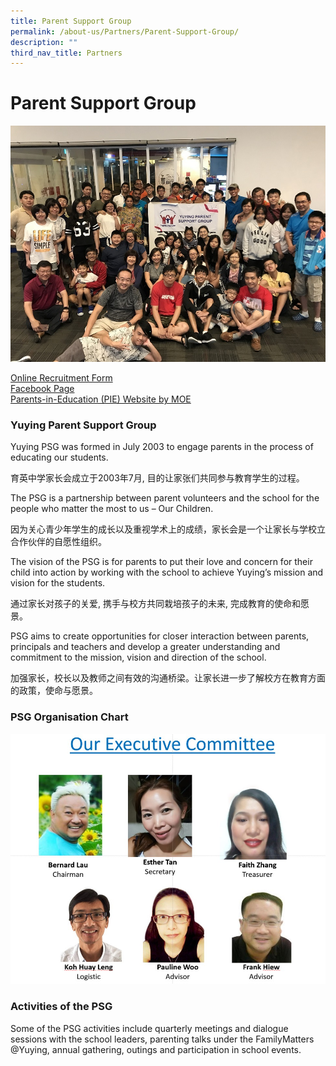 ```yaml
---
title: Parent Support Group
permalink: /about-us/Partners/Parent-Support-Group/
description: ""
third_nav_title: Partners
---
```

Parent Support Group
====================

![](/images/PSG.jpeg)


[Online Recruitment Form](https://goo.gl/forms/tzJUx9Wh7joMUODi2)  
[Facebook Page](https://www.facebook.com/YuyingPSG)  
[Parents-in-Education (PIE) Website by MOE](https://www.schoolbag.edu.sg/)

### Yuying Parent Support Group

Yuying PSG was formed in July 2003 to engage parents in the process of educating our students.

育英中学家长会成立于2003年7月, 目的让家张们共同参与教育学生的过程。

  

The PSG is a partnership between parent volunteers and the school for the people who matter the most to us – Our Children.

因为关心青少年学生的成长以及重视学术上的成绩，家长会是一个让家长与学校立合作伙伴的自愿性组织。

  

The vision of the PSG is for parents to put their love and concern for their child into action by working with the school to achieve Yuying’s mission and vision for the students.

通过家长对孩子的关爱, 携手与校方共同栽培孩子的未来, 完成教育的使命和愿景。

  

PSG aims to create opportunities for closer interaction between parents, principals and teachers and develop a greater understanding and commitment to the mission, vision and direction of the school.

加强家长，校长以及教师之间有效的沟通桥梁。让家长进一步了解校方在教育方面的政策，使命与愿景。

### PSG Organisation Chart


![](/images/PSG1.jpeg)

### Activities of the PSG


Some of the PSG activities include quarterly meetings and dialogue sessions with the school leaders, parenting talks under the FamilyMatters @Yuying, annual gathering, outings and participation in school events.